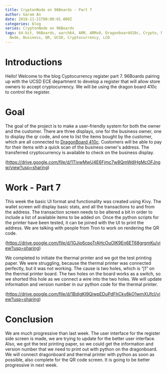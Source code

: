 ```yaml
---
title: CryptonNode on 96Boards - Part 7
author: Garam An
date: 2018-11-21T00:00:01.000Z
categories: blog
series: CryptonNode on 96Boards
tags: 64-bit, 96Boards, aarch64, ARM, ARMv8, Dragonboard410c, Crypto, Mining,
  Node, Business, QR, UCSD, Cryptocurrency, LCD
---
```

	
# Introductions

Hello! Welcome to the blog Cyptocurrency register part 7. 96Boards pairing up with the UCSD ECE department to develop a register that will allow store owners to accept cryptocurrency. We will be using the dragon board 410c to control the register. 

# Goal 
	
The goal of the project is to make a user-friendly system for both the owner and the customer. There are three displays, one for the business owner, one to display the qr code, and one to list the items bought by the customer, which are all connected to [DragonBoard 410c](http://www.96boards.org/product/dragonboard410c/). Customers will be able to pay for their items with a quick scan of the business owner's address. The transferred cryptocurrency is available to check on the business display.

(https://drive.google.com/file/d/1TivwMwU4E6Fjmc7w8QmWdlHgMcOFJngw/view?usp=sharing)

# Work - Part 7
	
This week the basic UI format and functionality was created using Kivy. The wallet screen will display basic stats, and all the transactions to and from the address. The transaction screen needs to be altered a bit in order to include a list of available items to be added on. Once the python scripts for the printer have been tested, it can be joined with the UI to print the address. We are talking with people from Tron to work on rendering the QR code.

(https://drive.google.com/file/d/1GJio6cpoTrAHcOuOlK9En6ET68grgmKu/view?usp=sharing)

We completed to initiate the thermal printer and we got the test printing paper. We were struggling, because the thermal printer was connected perfectly, but it was not working. The cause is two holes, which is “j1” on the thermal printer board. The two holes on the board works as a switch, so we shorted this hole as we connect a wire into the two holes. We will update information and version number in our python code for the thermal printer.

(https://drive.google.com/file/d/1BdjgKI9QjwpEDuPdFhCky8kO1wmXUfcI/view?usp=sharing)


# Conclusion
	
We are much progressive than last week. The user interface for the register side screen is made, we are trying to update for the better user interface. Also, we got the test printing paper, so we could get the information and version number that we need to print out with python on the dragonboard. We will connect dragonboard and thermal printer with python as soon as possible, also complete for the QR code screen. It is going to be better progressive in next week.
